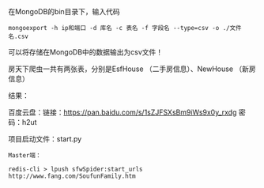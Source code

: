在MongoDB的bin目录下，输入代码
```
mongoexport -h ip和端口 -d 库名 -c 表名 -f 字段名 --type=csv -o ./文件名.csv
```
可以将存储在MongoDB中的数据输出为csv文件！

房天下爬虫一共有两张表，分别是EsfHouse （二手房信息）、NewHouse （新房信息）

结果：

百度云盘：链接：https://pan.baidu.com/s/1sZJFSXsBm9iWs9x0y_rxdg 密码：h2ut

项目启动文件：start.py

```
Master端：

redis-cli > lpush sfwSpider:start_urls http://www.fang.com/SoufunFamily.htm

```